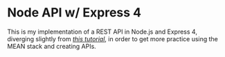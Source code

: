 # Node API w/ Express 4

This is my implementation of a REST API in Node.js and Express 4, diverging slightly from [*this tutorial*](https://scotch.io/tutorials/build-a-restful-api-using-node-and-express-4), in order to get more practice using the MEAN stack and creating APIs.